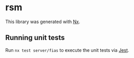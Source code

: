 # rsm

This library was generated with [Nx](https://nx.dev).

## Running unit tests

Run `nx test server/fias` to execute the unit tests via [Jest](https://jestjs.io).
